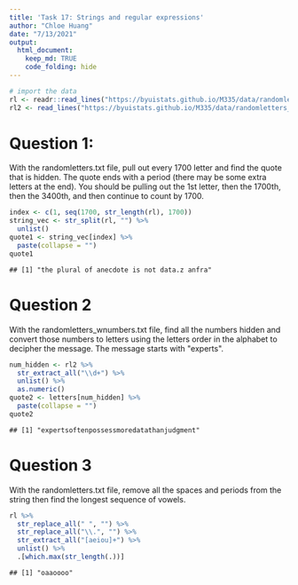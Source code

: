 ```yaml
---
title: 'Task 17: Strings and regular expressions'
author: "Chloe Huang"
date: "7/13/2021"
output:
  html_document: 
    keep_md: TRUE
    code_folding: hide
---
```








```r
# import the data
rl <- readr::read_lines("https://byuistats.github.io/M335/data/randomletters.txt")
rl2 <- read_lines("https://byuistats.github.io/M335/data/randomletters_wnumbers.txt")
```

# Question 1:

With the randomletters.txt file, pull out every 1700 letter and find the quote that is hidden. The quote ends with a period (there may be some extra letters at the end). You should be pulling out the 1st letter, then the 1700th, then the 3400th, and then continue to count by 1700. 

```r
index <- c(1, seq(1700, str_length(rl), 1700))
string_vec <- str_split(rl, "") %>% 
  unlist()
quote1 <- string_vec[index] %>% 
  paste(collapse = "")
quote1
```

```
## [1] "the plural of anecdote is not data.z anfra"
```

# Question 2
With the randomletters_wnumbers.txt file, find all the numbers hidden and convert those numbers to letters using the letters order in the alphabet to decipher the message. The message starts with "experts".

```r
num_hidden <- rl2 %>% 
  str_extract_all("\\d+") %>% 
  unlist() %>% 
  as.numeric()
quote2 <- letters[num_hidden] %>% 
  paste(collapse = "")
quote2
```

```
## [1] "expertsoftenpossessmoredatathanjudgment"
```

# Question 3
With the randomletters.txt file, remove all the spaces and periods from the string then find the longest sequence of vowels.

```r
rl %>%
  str_replace_all(" ", "") %>%
  str_replace_all("\\.", "") %>%
  str_extract_all("[aeiou]+") %>%
  unlist() %>%
  .[which.max(str_length(.))]
```

```
## [1] "oaaoooo"
```
